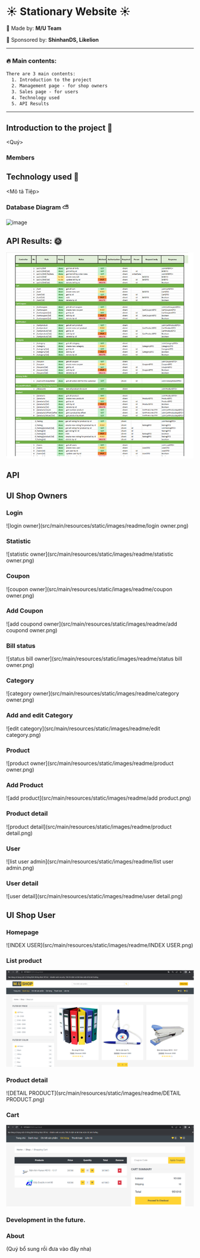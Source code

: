 # :sunny: Stationary Website :sunny:

:sunflower: Made by: 	**M/U Team**

:sunflower: Sponsored by: **ShinhanDS, Likelion**
***

### :fire: Main contents: 
```
There are 3 main contents:
  1. Introduction to the project
  2. Management page - for shop owners
  3. Sales page - for users
  4. Technology used
  5. API Results 
```
***

## Introduction to the project :mushroom:

<Quý>
### Members 
##  Technology used :cherry_blossom:
<Mô tả Tiệp>

### Database Diagram :partly_sunny:
![image](https://user-images.githubusercontent.com/72481546/218981869-a2e663e0-bdeb-4e90-b7e5-6795e8348526.png)

## API Results: :sun_with_face:
![image](src/main/resources/static/images/readme/api.png)

## API

####
####
####

## UI Shop Owners
### Login
![login owner](src/main/resources/static/images/readme/login owner.png)
### Statistic 
![statistic owner](src/main/resources/static/images/readme/statistic owner.png)
### Coupon
![coupon owner](src/main/resources/static/images/readme/coupon owner.png)
### Add Coupon
![add coupond owner](src/main/resources/static/images/readme/add coupond owner.png)
### Bill status
![status bill owner](src/main/resources/static/images/readme/status bill owner.png)
### Category
![category owner](src/main/resources/static/images/readme/category owner.png)
### Add and edit Category
![edit category](src/main/resources/static/images/readme/edit category.png)
### Product
![product owner](src/main/resources/static/images/readme/product owner.png)
### Add Product
![add product](src/main/resources/static/images/readme/add product.png)
### Product detail
![product detail](src/main/resources/static/images/readme/product detail.png)
### User
![list user admin](src/main/resources/static/images/readme/list user admin.png)
### User detail
![user detail](src/main/resources/static/images/readme/user detail.png)
## UI Shop User
### Homepage
![INDEX USER](src/main/resources/static/images/readme/INDEX USER.png)
### List product
![PRODUCTLIST](src/main/resources/static/images/readme/PPRODUCTLIST.png)
### Product detail
![DETAIL PRODUCT](src/main/resources/static/images/readme/DETAIL PRODUCT.png)
### Cart
![CART](src/main/resources/static/images/readme/CART.png)


### Development in the future. 
### About 



(Quý bổ sung rồi đưa vào đây nha)
